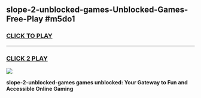 
## slope-2-unblocked-games-Unblocked-Games-Free-Play #m5do1
<h3>
<a href="https://us.freeplayer.one?title=slope-2-unblocked-games&ref=9M">CLICK TO PLAY</a></h3>
<hr>

<h3>
<a href="https://us.freeplayer.one?title=slope-2-unblocked-games&ref=9M">CLICK 2 PLAY</a>
  
</h3>

<a href="https://us.freeplayer.one?title=slope-2-unblocked-games&ref=9M"><img src="https://clearcache.store/games.png"></a>


**slope-2-unblocked-games games unblocked: Your Gateway to Fun and Accessible Online Gaming**
